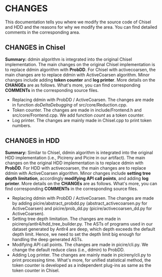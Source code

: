 # CHANGES
This documentation tells you where we modify the source code of Chisel and HDD and the reasons for why we modify the area. You can find detailed comments in the corresponding area.

## CHANGES in Chisel
**Summary:** ddmin algorithm is integrated into the original Chisel implementation. The main changes on the original Chisel implementation is to replace ddmin algorithm with **ProbDD**. For Chisel with activecoarsen, the main changes are to replace ddmin with ActiveCoarsen algorithm. Minor changes include adding **token counter** and **log printer**. More details on the **CHANGEs** are as follows. What's more, you can find corresponding **COMMENTs** in the corresponding source files.
- Replacing ddmin with ProbDD / ActiveCoarsen. The changes are made in function *doDeltaDebugging* of src/core/Reduction.cpp.
- Token counter. The changes are made in include/Frontend.h and src/core/Frontend.cpp. We add function *count* as a token counter.
- Log printer. The changes are mainly made in Chisel.cpp to print token numbers.

## CHANGES in HDD
**Summary:** Similar to Chisel, ddmin algorithm is integrated into the original HDD implementation (i.e., Picireny and Picire in our artifact). The main changes on the original HDD implementation is to replace ddmin with **ProbDD**. For HDD with activecoarsen, the main changes are to replace ddmin with ActiveCoarsen algorithm. Minor changes include **setting tree depth limitation**, accordingly **modifying API call points**, and adding **log printer**. More details on the **CHANGEs** are as follows. What's more, you can find corresponding **COMMENTs** in the corresponding source files.
- Replacing ddmin with ProbDD / ActiveCoarsen. The changes are made by adding picire/abstract_probdd.py (abstract_activecoarsen.py for ActiveCoarsen) and picire/prob_dd.py (picire/activecoarsen_dd.py for ActiveCoarsen).
- Setting tree depth limitation. The changes are made in picireny/antlr4/hdd_tree_builder.py. The ASTs of programs used in our dataset generated by Antlr4 are deep, which depth exceeds the default depth limit. Hence, we need to set the depth limit big enough for handling the deep generated ASTs.
- Modifying API call points. The changes are made in picire/cli.py. We change the default reduce class (i.e., ddmin) to ProbDD.
- Adding Log printer. The changes are mainly made in picireny/cli.py to print processing time. What's more, for unified statistical method, the token counter is developed as a independent plug-ins as same as the token counter in Chisel. 

